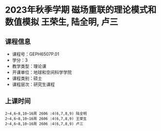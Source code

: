 # 2023年秋季学期 磁场重联的理论模式和数值模拟 王荣生, 陆全明, 卢三






## 课程信息

- 课程号：GEPH6507P.01
- 学分：3
- 教学类型：理论课
- 开课单位：地球和空间科学学院
- 课程类别：硕士
- 课程层次：研究生课程

## 上课时间

```
2~4,6~8,10~16周 2606 :4(6,7,8,9) 陆全明
2~4,6~8,10~16周 2606 :4(6,7,8,9) 王荣生
2~4,6~8,10~16周 2606 :4(6,7,8,9) 卢三
```

